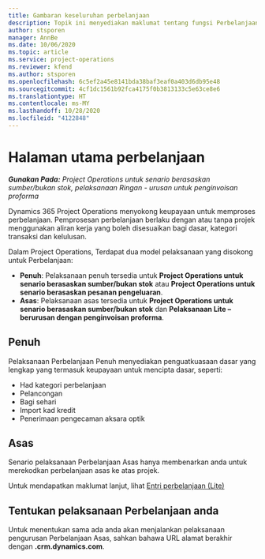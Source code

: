 ```yaml
---
title: Gambaran keseluruhan perbelanjaan
description: Topik ini menyediakan maklumat tentang fungsi Perbelanjaan dalam Project Operations.
author: stsporen
manager: AnnBe
ms.date: 10/06/2020
ms.topic: article
ms.service: project-operations
ms.reviewer: kfend
ms.author: stsporen
ms.openlocfilehash: 6c5ef2a45e8141bda38baf3eaf0a403d6db95e48
ms.sourcegitcommit: 4cf1dc1561b92fca4175f0b3813133c5e63ce8e6
ms.translationtype: HT
ms.contentlocale: ms-MY
ms.lasthandoff: 10/28/2020
ms.locfileid: "4122848"
---
```

# <a name="expense-home-page"></a>Halaman utama perbelanjaan

_**Gunakan Pada:** Project Operations untuk senario berasaskan sumber/bukan stok, pelaksanaan Ringan - urusan untuk penginvoisan proforma_


Dynamics 365 Project Operations menyokong keupayaan untuk memproses perbelanjaan. Pemprosesan perbelanjaan berlaku dengan atau tanpa projek menggunakan aliran kerja yang boleh disesuaikan bagi dasar, kategori transaksi dan kelulusan.

Dalam Project Operations, Terdapat dua model pelaksanaan yang disokong untuk Perbelanjaan: 

- **Penuh**: Pelaksanaan penuh tersedia untuk **Project Operations untuk senario berasaskan sumber/bukan stok** atau **Project Operations untuk senario berasaskan pesanan pengeluaran**.
- **Asas**: Pelaksanaan asas tersedia untuk **Project Operations untuk senario berasaskan sumber/bukan stok** dan **Pelaksanaan Lite – berurusan dengan penginvoisan proforma**.

## <a name="full"></a>Penuh 
Pelaksanaan Perbelanjaan Penuh menyediakan penguatkuasaan dasar yang lengkap yang termasuk keupayaan untuk mencipta dasar, seperti:

  - Had kategori perbelanjaan
  - Pelancongan
  - Bagi sehari
  - Import kad kredit
  - Penerimaan pengecaman aksara optik

## <a name="basic"></a>Asas 
Senario pelaksanaan Perbelanjaan Asas hanya membenarkan anda untuk merekodkan perbelanjaan asas ke atas projek. 

Untuk mendapatkan maklumat lanjut, lihat [Entri perbelanjaan (Lite)](basic-expense.md)

## <a name="determine-your-expense-deployment"></a>Tentukan pelaksanaan Perbelanjaan anda
Untuk menentukan sama ada anda akan menjalankan pelaksanaan pengurusan Perbelanjaan Asas, sahkan bahawa URL alamat berakhir dengan **.crm.dynamics.com**. 
